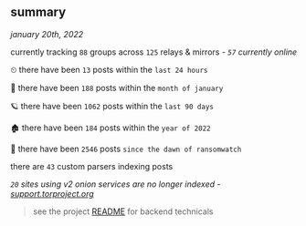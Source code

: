 
## summary
_january 20th, 2022_

currently tracking `88` groups across `125` relays & mirrors - _`57` currently online_

⏲ there have been `13` posts within the `last 24 hours`

🦈 there have been `188` posts within the `month of january`

🪐 there have been `1062` posts within the `last 90 days`

🏚 there have been `184` posts within the `year of 2022`

🦕 there have been `2546` posts `since the dawn of ransomwatch`

there are `43` custom parsers indexing posts

_`20` sites using v2 onion services are no longer indexed - [support.torproject.org](https://support.torproject.org/onionservices/v2-deprecation/)_

> see the project [README](https://github.com/thetanz/ransomwatch#ransomwatch--) for backend technicals
